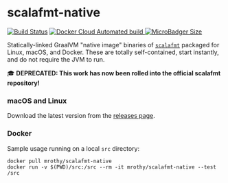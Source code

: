 # scalafmt-native

[![Build Status](https://github.com/mroth/scalafmt-native/workflows/Build/badge.svg)](https://github.com/mroth/scalafmt-native/actions)
[
    ![Docker Cloud Automated build](https://img.shields.io/docker/cloud/automated/mrothy/scalafmt-native.svg)
    ![MicroBadger Size](https://img.shields.io/microbadger/image-size/mrothy/scalafmt-native.svg)
](https://hub.docker.com/r/mrothy/scalafmt-native)

Statically-linked GraalVM "native image" binaries of [`scalafmt`] packaged for
Linux, macOS, and Docker. These are totally self-contained, start instantly, and
do not require the JVM to run.

:mortar_board: **DEPRECATED: This work has now been rolled into the official scalafmt repository!**

[`scalafmt`]: https://scalameta.org/scalafmt/

### macOS and Linux

Download the latest version from the [releases page](https://github.com/mroth/scalafmt-native/releases/latest).

### Docker
Sample usage running on a local `src` directory:

    docker pull mrothy/scalafmt-native
    docker run -v $(PWD)/src:/src --rm -it mrothy/scalafmt-native --test /src
